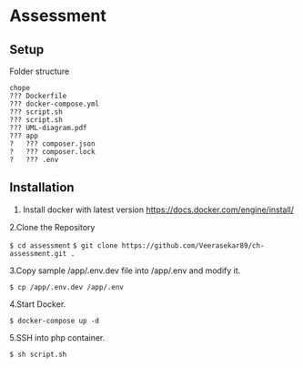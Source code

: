Assessment
===================

Setup
-----

Folder structure

```
chope
??? Dockerfile
??? docker-compose.yml
??? script.sh
??? script.sh
??? UML-diagram.pdf
??? app
?   ??? composer.json
?   ??? composer.lock
?   ??? .env

```


Installation
--------------------------

1. Install docker with latest version 
https://docs.docker.com/engine/install/ 

2.Clone the Repository

`$ cd assessment` 
`$ git clone https://github.com/Veerasekar89/ch-assessment.git . `

3.Copy sample /app/.env.dev file into /app/.env and modify it.

`$ cp /app/.env.dev /app/.env`

4.Start Docker.

`$ docker-compose up -d`

5.SSH into php container.

`$ sh script.sh`

